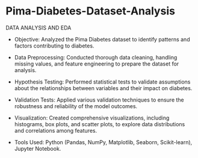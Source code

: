 # Pima-Diabetes-Dataset-Analysis

DATA ANALYSIS AND EDA 

- Objective: Analyzed the Pima Diabetes dataset to identify patterns and factors contributing to diabetes.

- Data Preprocessing: Conducted thorough data cleaning, handling missing values, and feature engineering to prepare the
dataset for analysis.

- Hypothesis Testing: Performed statistical tests to validate assumptions about the relationships between variables and
their impact on diabetes.

- Validation Tests: Applied various validation techniques to ensure the robustness and reliability of the model outcomes.

- Visualization: Created comprehensive visualizations, including histograms, box plots, and scatter plots, to explore data
distributions and correlations among features.

- Tools Used: Python (Pandas, NumPy, Matplotlib, Seaborn, Scikit-learn), Jupyter Notebook.

